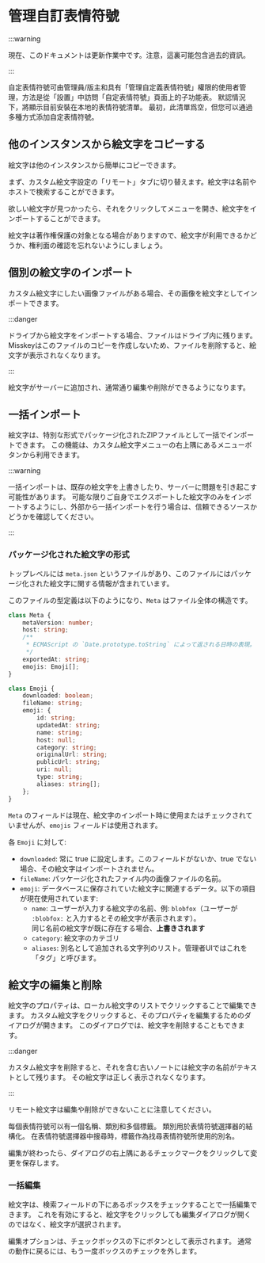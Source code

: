 # 管理自訂表情符號

:::warning

現在、このドキュメントは更新作業中です。注意，這裏可能包含過去的資訊。

:::

自定表情符號可由管理員/版主和具有「管理自定義表情符號」權限的使用者管理，方法是從「設置」中訪問「自定表情符號」頁面上的子功能表。
默認情況下，將顯示目前安裝在本地的表情符號清單。
最初，此清單爲空，但您可以通過多種方式添加自定表情符號。

## 他のインスタンスから絵文字をコピーする

絵文字は他のインスタンスから簡単にコピーできます。

まず、カスタム絵文字設定の「リモート」タブに切り替えます。絵文字は名前やホストで検索することができます。

欲しい絵文字が見つかったら、それをクリックしてメニューを開き、絵文字をインポートすることができます。

絵文字は著作権保護の対象となる場合がありますので、絵文字が利用できるかどうか、権利面の確認を忘れないようにしましょう。

## 個別の絵文字のインポート

カスタム絵文字にしたい画像ファイルがある場合、その画像を絵文字としてインポートできます。

:::danger

ドライブから絵文字をインポートする場合、ファイルはドライブ内に残ります。
Misskeyはこのファイルのコピーを作成しないため、ファイルを削除すると、絵文字が表示されなくなります。

:::

絵文字がサーバーに追加され、通常通り編集や削除ができるようになります。

## 一括インポート

絵文字は、特別な形式でパッケージ化されたZIPファイルとして一括でインポートできます。
この機能は、カスタム絵文字メニューの右上隅にあるメニューボタンから利用できます。

:::warning

一括インポートは、既存の絵文字を上書きしたり、サーバーに問題を引き起こす可能性があります。
可能な限りご自身でエクスポートした絵文字のみをインポートするようにし、外部から一括インポートを行う場合は、信頼できるソースかどうかを確認してください。

:::

### パッケージ化された絵文字の形式

トップレベルには `meta.json` というファイルがあり、このファイルにはパッケージ化された絵文字に関する情報が含まれています。

このファイルの型定義は以下のようになり、`Meta` はファイル全体の構造です。

```typescript
class Meta {
	metaVersion: number;
	host: string;
	/**
	 * ECMAScript の `Date.prototype.toString` によって返される日時の表現。
	 */
	exportedAt: string;
	emojis: Emoji[];
}

class Emoji {
	downloaded: boolean;
	fileName: string;
	emoji: {
		id: string;
		updatedAt: string;
		name: string;
		host: null;
		category: string;
		originalUrl: string;
		publicUrl: string;
		uri: null;
		type: string;
		aliases: string[];
	};
}
```

`Meta` のフィールドは現在、絵文字のインポート時に使用またはチェックされていませんが、`emojis` フィールドは使用されます。

各 `Emoji` に対して:

- `downloaded`: 常に true に設定します。このフィールドがないか、true でない場合、その絵文字はインポートされません。
- `fileName`: パッケージ化されたファイル内の画像ファイルの名前。
- `emoji`: データベースに保存されていた絵文字に関連するデータ。以下の項目が現在使用されています:
  - `name`: ユーザーが入力する絵文字の名前、例: `blobfox`（ユーザーが `:blobfox:` と入力するとその絵文字が表示されます）。\
    同じ名前の絵文字が既に存在する場合、**上書きされます**
  - `category`: 絵文字のカテゴリ
  - `aliases`: 別名として追加される文字列のリスト。管理者UIではこれを「タグ」と呼びます。

## 絵文字の編集と削除

絵文字のプロパティは、ローカル絵文字のリストでクリックすることで編集できます。
カスタム絵文字をクリックすると、そのプロパティを編集するためのダイアログが開きます。
このダイアログでは、絵文字を削除することもできます。

:::danger

カスタム絵文字を削除すると、それを含む古いノートには絵文字の名前がテキストとして残ります。
その絵文字は正しく表示されなくなります。

:::

リモート絵文字は編集や削除ができないことに注意してください。

每個表情符號可以有一個名稱、類別和多個標籤。
類別用於表情符號選擇器的結構化。
在表情符號選擇器中搜尋時，標籤作為找尋表情符號所使用的別名。

編集が終わったら、ダイアログの右上隅にあるチェックマークをクリックして変更を保存します。

### 一括編集

絵文字は、検索フィールドの下にあるボックスをチェックすることで一括編集できます。
これを有効にすると、絵文字をクリックしても編集ダイアログが開くのではなく、絵文字が選択されます。

編集オプションは、チェックボックスの下にボタンとして表示されます。
通常の動作に戻るには、もう一度ボックスのチェックを外します。
